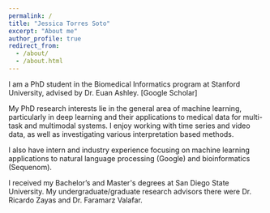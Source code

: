 ```yaml
---
permalink: /
title: "Jessica Torres Soto"
excerpt: "About me"
author_profile: true
redirect_from: 
  - /about/
  - /about.html
---
```


I am a PhD student in the Biomedical Informatics program at Stanford University, advised by Dr. Euan Ashley. [Google Scholar]
 
My PhD research interests lie in the general area of machine learning, particularly in deep learning and their applications to medical data for multi-task and multimodal systems. I enjoy working with time series and video data, as well as investigating various interpretation based methods.
 
I also have intern and industry experience focusing on machine learning applications to natural language processing (Google) and bioinformatics (Sequenom).
 
I received my Bachelor’s and Master's degrees at San Diego State University. My undergraduate/graduate research advisors there were Dr. Ricardo Zayas and Dr. Faramarz Valafar.




